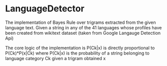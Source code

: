 # LanguageDetector

The implementation of Bayes Rule over trigrams extracted from the given language text.
Given a string in any of the 41 languages whose profiles have been created from wikitext dataset (taken from Google Langauge Detection Api)

The core logic of the implementation is P(Ck|x) is directly proportional to P(Ck)*P(x|Ck) where P(Ck|x) is the probability of a string belonging to language category Ck given a trigram obtained x
